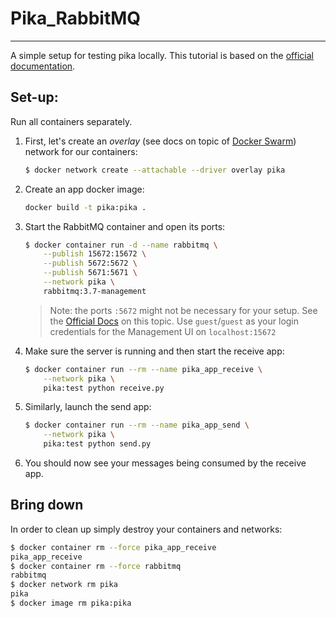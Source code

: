 # Pika_RabbitMQ

---

A simple setup for testing pika locally. This tutorial is based on the [official documentation](https://www.rabbitmq.com/tutorials/tutorial-one-python.html).

## Set-up:

Run all containers separately.

1. First, let's create an *overlay* (see docs on topic of [Docker Swarm](https://docs.docker.com/engine/swarm/swarm-tutorial/create-swarm/)) network for our containers:
    ```bash
    $ docker network create --attachable --driver overlay pika
    ```
2. Create an app docker image:
    ```bash
    docker build -t pika:pika .
    ```
3. Start the RabbitMQ container and open its ports:
    ```bash
    $ docker container run -d --name rabbitmq \
        --publish 15672:15672 \
        --publish 5672:5672 \
        --publish 5671:5671 \
        --network pika \
        rabbitmq:3.7-management
    ```
    > Note: the ports `:5672` might not be necessary for your setup. See the [Official Docs](https://www.rabbitmq.com/networking.html) on this topic.
    Use `guest`/`guest` as your login credentials for the Management UI on `localhost:15672`
4. Make sure the server is running and then start the receive app:
    ```bash
    $ docker container run --rm --name pika_app_receive \
        --network pika \
        pika:test python receive.py
    ```
5. Similarly, launch the send app:
    ```bash
    $ docker container run --rm --name pika_app_send \
        --network pika \
        pika:test python send.py
    ```
6. You should now see your messages being consumed by the receive app.

## Bring down

In order to clean up simply destroy your containers and networks:
```bash
$ docker container rm --force pika_app_receive
pika_app_receive
$ docker container rm --force rabbitmq
rabbitmq
$ docker network rm pika
pika
$ docker image rm pika:pika

```